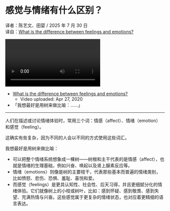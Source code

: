 # 感觉与情绪有什么区别？
译者：陈艺文、田婴 / 2025 年 7 月 30 日  
译自：[What is the difference between feelings and emotions?](https://youtube.com/watch?v=ynHioCxAMEI)  

<div class="video-wrapper"><video src="/assets/files/feelings_emotions.mp4" controls playsinline></video></div>

- [What is the difference between feelings and emotions?](https://youtube.com/watch?v=ynHioCxAMEI)
  - Video uploaded: Apr 27, 2020
- 「我想最好是用树来做比喻：......」

---

人们在描述或讨论情绪体验时，常用三个词：情感（affect）、情绪（emotion）和感觉（feeling）。

这确实有些复杂，因为不同的人会以不同的方式使用这些词汇。

我想最好是用树来做比喻：  
- 可以把整个情绪系统想象成一棵树——树根和主干代表的是情感（affect），也就是情绪的生理基础，例如兴奋、唤起以及肾上腺素反应等。  
- 情绪（emotions）则像是树的主要枝干，代表那些基本而普遍的情绪类别，比如愤怒、悲伤、恐惧、羞耻、喜悦和爱。  
- 而感觉（feelings）是更具认知性、社会性、后天习得，并且更细腻分化的情绪体验。它们就像树上的小枝或树叶，比如：感到怀疑、感到敬畏、感到失望、充满热情与兴奋。这些感觉属于更复杂的情绪状态，也对应着更精细的语言表达。
